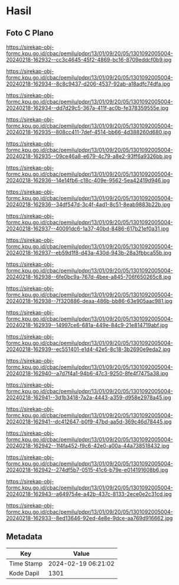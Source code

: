 # Hasil

## Foto C Plano

https://sirekap-obj-formc.kpu.go.id/cbac/pemilu/pdpr/13/01/09/20/05/1301092005004-20240218-162932--cc3c4645-45f2-4869-bc16-8709eddcf0b9.jpg

https://sirekap-obj-formc.kpu.go.id/cbac/pemilu/pdpr/13/01/09/20/05/1301092005004-20240218-162934--8c8c9437-d206-4537-92ab-a18adfc74dfa.jpg

https://sirekap-obj-formc.kpu.go.id/cbac/pemilu/pdpr/13/01/09/20/05/1301092005004-20240218-162934--dd7d29c5-367a-411f-ac0b-fe378359555e.jpg

https://sirekap-obj-formc.kpu.go.id/cbac/pemilu/pdpr/13/01/09/20/05/1301092005004-20240218-162935--808cc411-7def-4514-bb66-4d388260d680.jpg

https://sirekap-obj-formc.kpu.go.id/cbac/pemilu/pdpr/13/01/09/20/05/1301092005004-20240218-162935--09ce46a8-e679-4c79-a8e2-93ff6a9326bb.jpg

https://sirekap-obj-formc.kpu.go.id/cbac/pemilu/pdpr/13/01/09/20/05/1301092005004-20240218-162936--14e14fb6-c18c-409e-9562-5ea42419d946.jpg

https://sirekap-obj-formc.kpu.go.id/cbac/pemilu/pdpr/13/01/09/20/05/1301092005004-20240218-162936--34df547d-3c4f-4ad1-8c51-8eab9883b22b.jpg

https://sirekap-obj-formc.kpu.go.id/cbac/pemilu/pdpr/13/01/09/20/05/1301092005004-20240218-162937--40091dc6-1a37-40bd-8486-617b21ef0a31.jpg

https://sirekap-obj-formc.kpu.go.id/cbac/pemilu/pdpr/13/01/09/20/05/1301092005004-20240218-162937--eb59d1f8-d43a-430d-943b-28a3fbbca55b.jpg

https://sirekap-obj-formc.kpu.go.id/cbac/pemilu/pdpr/13/01/09/20/05/1301092005004-20240218-162938--6fe0bc9a-767d-4bee-a845-706f650265c8.jpg

https://sirekap-obj-formc.kpu.go.id/cbac/pemilu/pdpr/13/01/09/20/05/1301092005004-20240218-162938--7f320886-deaa-486b-bb86-63e905aac981.jpg

https://sirekap-obj-formc.kpu.go.id/cbac/pemilu/pdpr/13/01/09/20/05/1301092005004-20240218-162939--14997ce6-681a-449e-84c9-21e814719abf.jpg

https://sirekap-obj-formc.kpu.go.id/cbac/pemilu/pdpr/13/01/09/20/05/1301092005004-20240218-162939--ec551401-e1d4-42e5-8c18-3b2690e9eda2.jpg

https://sirekap-obj-formc.kpu.go.id/cbac/pemilu/pdpr/13/01/09/20/05/1301092005004-20240218-162940--a7d7f4a1-94b6-47c3-9250-8fe4f7475a38.jpg

https://sirekap-obj-formc.kpu.go.id/cbac/pemilu/pdpr/13/01/09/20/05/1301092005004-20240218-162941--3d1b3418-7a2a-4443-a359-d958e2978a45.jpg

https://sirekap-obj-formc.kpu.go.id/cbac/pemilu/pdpr/13/01/09/20/05/1301092005004-20240218-162941--dc412647-b0f9-47bd-aa5d-369c46d78445.jpg

https://sirekap-obj-formc.kpu.go.id/cbac/pemilu/pdpr/13/01/09/20/05/1301092005004-20240218-162942--1f4fa452-f9c6-42e0-a00a-44a738518432.jpg

https://sirekap-obj-formc.kpu.go.id/cbac/pemilu/pdpr/13/01/09/20/05/1301092005004-20240218-162942--274df5b7-0515-41c6-b79e-e014191608b6.jpg

https://sirekap-obj-formc.kpu.go.id/cbac/pemilu/pdpr/13/01/09/20/05/1301092005004-20240218-162943--a649754e-a42b-437c-8133-2ece0e2c31cd.jpg

https://sirekap-obj-formc.kpu.go.id/cbac/pemilu/pdpr/13/01/09/20/05/1301092005004-20240218-162933--8ed13646-92ed-4e8e-9dce-aa769d916662.jpg


## Metadata

| Key        | Value               |
| ---------- | ------------------- |
| Time Stamp | 2024-02-19 06:21:02 |
| Kode Dapil | 1301                |



